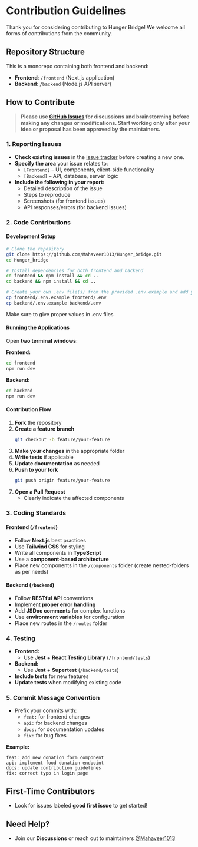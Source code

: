 # Contribution Guidelines

Thank you for considering contributing to Hunger Bridge! We welcome all forms of contributions from the community.

## Repository Structure
This is a monorepo containing both frontend and backend:
- **Frontend**: `/frontend` (Next.js application)
- **Backend**: `/backend` (Node.js API server)

## How to Contribute

> **Please use [GitHub Issues](https://github.com/Mahaveer1013/Hunger_bridge/issues) for discussions and brainstorming before making any changes or modifications. Start working only after your idea or proposal has been approved by the maintainers.**

### 1. Reporting Issues
- **Check existing issues** in the [issue tracker](https://github.com/Mahaveer1013/Hunger_bridge/issues) before creating a new one.
- **Specify the area** your issue relates to:
  - `[Frontend]` – UI, components, client-side functionality
  - `[Backend]` – API, database, server logic
- **Include the following in your report:**
  - Detailed description of the issue
  - Steps to reproduce
  - Screenshots (for frontend issues)
  - API responses/errors (for backend issues)

### 2. Code Contributions

#### Development Setup
```bash
# Clone the repository
git clone https://github.com/Mahaveer1013/Hunger_bridge.git
cd Hunger_bridge

# Install dependencies for both frontend and backend
cd frontend && npm install && cd ..
cd backend && npm install && cd ..

# Create your own .env file(s) from the provided .env.example and add your credentials
cp frontend/.env.example frontend/.env
cp backend/.env.example backend/.env
```

Make sure to give proper values in .env files

#### Running the Applications
Open **two terminal windows**:

**Frontend:**
```bash
cd frontend
npm run dev
```

**Backend:**
```bash
cd backend
npm run dev
```

#### Contribution Flow
1. **Fork** the repository
2. **Create a feature branch**
   ```bash
   git checkout -b feature/your-feature
   ```
3. **Make your changes** in the appropriate folder
4. **Write tests** if applicable
5. **Update documentation** as needed
6. **Push to your fork**
   ```bash
   git push origin feature/your-feature
   ```
7. **Open a Pull Request**
   - Clearly indicate the affected components

### 3. Coding Standards

#### Frontend (`/frontend`)
- Follow **Next.js** best practices
- Use **Tailwind CSS** for styling
- Write all components in **TypeScript**
- Use a **component-based architecture**
- Place new components in the `/components` folder (create nested-folders as per needs)

#### Backend (`/backend`)
- Follow **RESTful API** conventions
- Implement **proper error handling**
- Add **JSDoc comments** for complex functions
- Use **environment variables** for configuration
- Place new routes in the `/routes` folder

### 4. Testing
- **Frontend:**
  - Use **Jest** + **React Testing Library** (`/frontend/tests`)
- **Backend:**
  - Use **Jest** + **Supertest** (`/backend/tests`)
- **Include tests** for new features
- **Update tests** when modifying existing code

### 5. Commit Message Convention
- Prefix your commits with:
  - `feat:` for frontend changes
  - `api:` for backend changes
  - `docs:` for documentation updates
  - `fix:` for bug fixes

**Example:**
```
feat: add new donation form component
api: implement food donation endpoint
docs: update contribution guidelines
fix: correct typo in login page
```

## First-Time Contributors
- Look for issues labeled **good first issue** to get started!

## Need Help?
- Join our **Discussions** or reach out to maintainers [@Mahaveer1013](https://github.com/Mahaveer1013)
